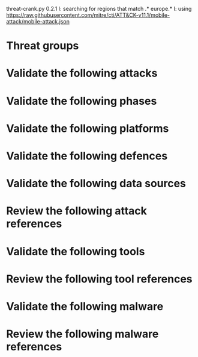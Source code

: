 threat-crank.py 0.2.1
I: searching for regions that match .* europe.*
I: using https://raw.githubusercontent.com/mitre/cti/ATT&CK-v11.1/mobile-attack/mobile-attack.json
# Threat groups


# Validate the following attacks


# Validate the following phases


# Validate the following platforms


# Validate the following defences


# Validate the following data sources


# Review the following attack references


# Validate the following tools


# Review the following tool references


# Validate the following malware


# Review the following malware references


